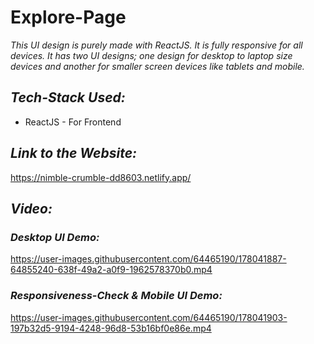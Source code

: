 # Explore-Page

*This UI design is purely made with ReactJS. It is fully responsive for all devices. It has two UI designs; one design for desktop to laptop size devices and another for smaller screen devices like tablets and mobile.*

 ## *Tech-Stack Used:*
 * ReactJS - For Frontend
 
 ## *Link to the Website:*
https://nimble-crumble-dd8603.netlify.app/

## *Video:*

### *Desktop UI Demo:*
https://user-images.githubusercontent.com/64465190/178041887-64855240-638f-49a2-a0f9-1962578370b0.mp4


### *Responsiveness-Check & Mobile UI Demo:*
https://user-images.githubusercontent.com/64465190/178041903-197b32d5-9194-4248-96d8-53b16bf0e86e.mp4


